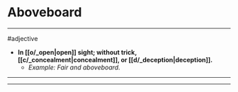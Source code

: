 # Aboveboard
---
#adjective
- **In [[o/_open|open]] sight; without trick, [[c/_concealment|concealment]], or [[d/_deception|deception]].**
	- _Example: Fair and aboveboard._
---
---

